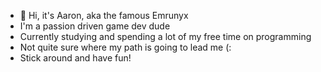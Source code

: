 - 👋 Hi, it's Aaron, aka the famous Emrunyx
- I'm a passion driven game dev dude
- Currently studying and spending a lot of my free time on programming
- Not quite sure where my path is going to lead me (:
- Stick around and have fun!
